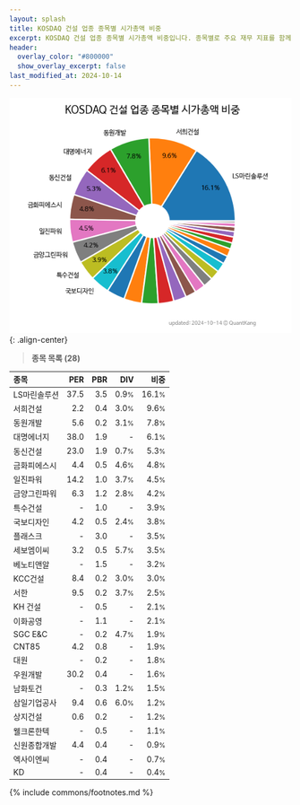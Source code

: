 ```yaml
---
layout: splash
title: KOSDAQ 건설 업종 종목별 시가총액 비중
excerpt: KOSDAQ 건설 업종 종목별 시가총액 비중입니다. 종목별로 주요 재무 지표를 함께 표시합니다.
header:
  overlay_color: "#800000"
  show_overlay_excerpt: false
last_modified_at: 2024-10-14
---
```



![KOSDAQ 건설 업종 종목별 시가총액 비중](/stats/sector/images/kosdaq_업종_건설_종목.png){: .align-center}


> **종목 목록 (28)**<a id="list"></a>

| **종목** | **PER** | **PBR** | **DIV** | **비중** |
| :------- | ------: | ------: | ------: | -------: |
| LS마린솔루션 | 37.5 | 3.5 | 0.9<small>%</small> | 16.1<small>%</small> |
| 서희건설 | 2.2 | 0.4 | 3.0<small>%</small> | 9.6<small>%</small> |
| 동원개발 | 5.6 | 0.2 | 3.1<small>%</small> | 7.8<small>%</small> |
| 대명에너지 | 38.0 | 1.9 | - | 6.1<small>%</small> |
| 동신건설 | 23.0 | 1.9 | 0.7<small>%</small> | 5.3<small>%</small> |
| 금화피에스시 | 4.4 | 0.5 | 4.6<small>%</small> | 4.8<small>%</small> |
| 일진파워 | 14.2 | 1.0 | 3.7<small>%</small> | 4.5<small>%</small> |
| 금양그린파워 | 6.3 | 1.2 | 2.8<small>%</small> | 4.2<small>%</small> |
| 특수건설 | - | 1.0 | - | 3.9<small>%</small> |
| 국보디자인 | 4.2 | 0.5 | 2.4<small>%</small> | 3.8<small>%</small> |
| 플래스크 | - | 3.0 | - | 3.5<small>%</small> |
| 세보엠이씨 | 3.2 | 0.5 | 5.7<small>%</small> | 3.5<small>%</small> |
| 베노티앤알 | - | 1.5 | - | 3.2<small>%</small> |
| KCC건설 | 8.4 | 0.2 | 3.0<small>%</small> | 3.0<small>%</small> |
| 서한 | 9.5 | 0.2 | 3.7<small>%</small> | 2.5<small>%</small> |
| KH 건설 | - | 0.5 | - | 2.1<small>%</small> |
| 이화공영 | - | 1.1 | - | 2.1<small>%</small> |
| SGC E&C | - | 0.2 | 4.7<small>%</small> | 1.9<small>%</small> |
| CNT85 | 4.2 | 0.8 | - | 1.9<small>%</small> |
| 대원 | - | 0.2 | - | 1.8<small>%</small> |
| 우원개발 | 30.2 | 0.4 | - | 1.6<small>%</small> |
| 남화토건 | - | 0.3 | 1.2<small>%</small> | 1.5<small>%</small> |
| 삼일기업공사 | 9.4 | 0.6 | 6.0<small>%</small> | 1.2<small>%</small> |
| 상지건설 | 0.6 | 0.2 | - | 1.2<small>%</small> |
| 웰크론한텍 | - | 0.5 | - | 1.1<small>%</small> |
| 신원종합개발 | 4.4 | 0.4 | - | 0.9<small>%</small> |
| 엑사이엔씨 | - | 0.4 | - | 0.7<small>%</small> |
| KD | - | 0.4 | - | 0.4<small>%</small> |

{% include commons/footnotes.md %}